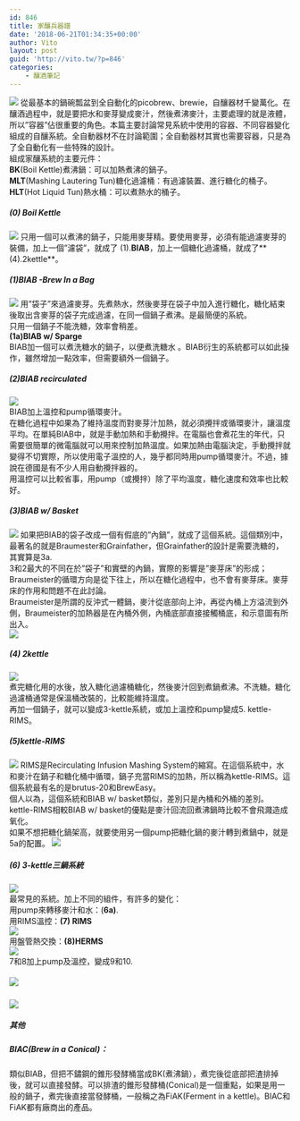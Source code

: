 ```yaml
---
id: 846
title: 家釀兵器譜
date: '2018-06-21T01:34:35+00:00'
author: Vito
layout: post
guid: 'http://vito.tw/?p=846'
categories:
    - 釀酒筆記
---
```


![](/wp-content/uploads/2017/12/brew-system-2048x1583.jpg)
從最基本的鍋碗瓢盆到全自動化的picobrew、brewie，自釀器材千變萬化。在釀酒過程中，就是要把水和麥芽變成麥汁，然後煮沸麥汁，主要處理的就是液體，所以”容器”佔很重要的角色。本篇主要討論常見系統中使用的容器、不同容器變化組成的自釀系統。全自動器材不在討論範圍；全自動器材其實也需要容器，只是為了全自動化有一些特殊的設計。  
組成家釀系統的主要元件：  
**BK**(Boil Kettle)煮沸鍋：可以加熱煮沸的鍋子。  
**MLT**(Mashing Lautering Tun)糖化過濾桶：有過濾裝置、進行糖化的桶子。  
**HLT**(Hot Liquid Tun)熱水桶：可以煮熱水的桶子。

##### **(0) Boil Kettle**

![](/wp-content/uploads/2018/06/0.boilkettle.jpg)
只用一個可以煮沸的鍋子，只能用麥芽精。要使用麥芽，必須有能過濾麥芽的裝備，加上一個”濾袋”，就成了 (1).**BIAB**，加上一個糖化過濾桶，就成了**(4).2kettle**。

##### **(1)BIAB -Brew In a Bag**

![](/wp-content/uploads/2018/06/1.biab_.jpg)
用”袋子”來過濾麥芽。先煮熱水，然後麥芽在袋子中加入進行糖化，糖化結束後取出含麥芽的袋子完成過濾，在同一個鍋子煮沸。是最簡便的系統。  
只用一個鍋子不能洗糖，效率會稍差。  
**(1a)BIAB w/ Sparge**  
BIAB加一個可以煮洗糖水的鍋子，以便煮洗糖水 。BIAB衍生的系統都可以如此操作，雖然增加一點效率，但需要額外一個鍋子。

##### **(2)BIAB recirculated**

![](/wp-content/uploads/2018/06/2.biab-recirculated.jpg)  
BIAB加上溫控和pump循環麥汁。  
在糖化過程中如果為了維持溫度而對麥芽汁加熱，就必須攪拌或循環麥汁，讓溫度平均。在單純BIAB中，就是手動加熱和手動攪拌。在電腦也會煮花生的年代，只需要很簡單的微電腦就可以用來控制加熱溫度。如果加熱由電腦決定，手動攪拌就變得不切實際，所以使用電子溫控的人，幾乎都同時用pump循環麥汁。不過，據說在德國是有不少人用自動攪拌器的。  
用溫控可以比較省事，用pump（或攪拌）除了平均溫度，糖化速度和效率也比較好。

##### **(3)BIAB w/ Basket**

![](/wp-content/uploads/2018/06/3.biab-w-basket.jpg)
如果把BIAB的袋子改成一個有假底的”內鍋”，就成了這個系統。這個類別中，最著名的就是Braumester和Grainfather，但Grainfather的設計是需要洗糖的，其實算是3a.  
3和2最大的不同在於”袋子”和實壁的內鍋，實際的影響是”麥芽床”的形成；Braumeister的循環方向是從下往上，所以在糖化過程中，也不會有麥芽床。麥芽床的作用和問題不在此討論。  
Braumeister是所謂的反沖式一體鍋，麥汁從底部向上沖，再從內桶上方溢流到外側，Braumeister的加熱器是在內桶外側，內桶底部直接接觸桶底，和示意圖有所出入。  
![](/wp-content/uploads/2018/06/braumeister.jpg)

##### **(4) 2kettle**

![](/wp-content/uploads/2018/06/4.2kettle.jpg)  
煮完糖化用的水後，放入糖化過濾桶糖化，然後麥汁回到煮鍋煮沸。不洗糖。糖化過濾桶通常是保溫桶改裝的，比較能維持溫度。  
再加一個鍋子，就可以變成3-kettle系統，或加上溫控和pump變成5. kettle-RIMS。

##### **(5)kettle-RIMS**

![](/wp-content/uploads/2018/06/5.kettle-rims.jpg) 
RIMS是Recirculating Infusion Mashing System的縮寫。在這個系統中，水和麥汁在鍋子和糖化桶中循環，鍋子充當RIMS的加熱，所以稱為kettle-RIMS。這個系統最有名的是brutus-20和BrewEasy。  
個人以為，這個系統和BIAB w/ basket類似，差別只是內桶和外桶的差別。kettle-RIMS相較BIAB w/ basket的優點是麥汁回流回煮沸鍋時比較不會飛濺造成氧化。  
如果不想把糖化鍋架高，就要使用另一個pump把糖化鍋的麥汁轉到煮鍋中，就是5a的配置。
![](/wp-content/uploads/2018/06/5a.kettle-rims-pump.jpg)



##### **(6) 3-kettle**三鍋系統

![](/wp-content/uploads/2018/06/6.3-kettle.jpg)  
最常見的系統。加上不同的組件，有許多的變化：  
用pump來轉移麥汁和水：(**6a)**.  
用RIMS溫控：**(7) RIMS**  
![](/wp-content/uploads/2018/06/7.RIMS_.jpg)  
用盤管熱交換：**(8)HERMS**  
![](/wp-content/uploads/2018/06/8.HERMS_.jpg)  
7和8加上pump及溫控，變成9和10.

##### ![](/wp-content/uploads/2018/06/9.RIMS-auto.jpg)

![](/wp-content/uploads/2018/06/10.HERMS-Auto.jpg)

##### 其他

##### BIAC(Brew in a Conical)：

類似BIAB，但把不鏽鋼的錐形發酵桶當成BK(煮沸鍋），煮完後從底部把渣排掉後，就可以直接發酵。可以排渣的錐形發酵桶(Conical)是一個重點，如果是用一般的鍋子，煮完後直接當發酵桶，一般稱之為FiAK(Ferment in a kettle)。BIAC和FiAK都有廠商出的產品。